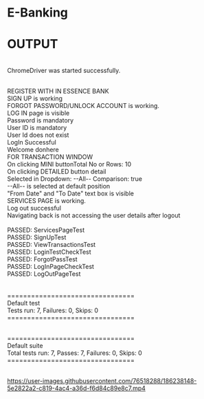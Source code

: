 # E-Banking 
<h1>OUTPUT</h1>
</BR>
ChromeDriver was started successfully.</br>
</br>

REGISTER WITH IN ESSENCE BANK</br>
SIGN UP is working</br>
FORGOT PASSWORD/UNLOCK ACCOUNT is working.</br>
LOG IN page is visible</br>
Password is mandatory</br>
User ID is mandatory</br>
User Id does not exist</br>
LogIn Successful</br>
Welcome donhere</br>
FOR TRANSACTION WINDOW</br>
On clicking MINI buttonTotal No or Rows: 10</br>
On clicking DETAILED button detail</br>
Selected in Dropdown: --All-- Comparison: true</br>
--All-- is selected at default position</br>
"From Date" and "To Date" text box is visible</br>
SERVICES PAGE is working.</br>
Log out successful</br>
Navigating back is not accessing the user details after logout
</br>
</br>
PASSED: ServicesPageTest</br>
PASSED: SignUpTest</br>
PASSED: ViewTransactionsTest</br>
PASSED: LoginTestCheckTest</br>
PASSED: ForgotPassTest</br>
PASSED: LogInPageCheckTest</br>
PASSED: LogOutPageTest</br>
</br></br>
================================</br>
    Default test</br>
    Tests run: 7, Failures: 0, Skips: 0</br>
================================</br>
</br>


================================</br>
Default suite</br>
Total tests run: 7, Passes: 7, Failures: 0, Skips: 0</br>
================================</br>
</br>


https://user-images.githubusercontent.com/76518288/186238148-5e2822a2-c819-4ac4-a36d-f6d84c89e8c7.mp4


